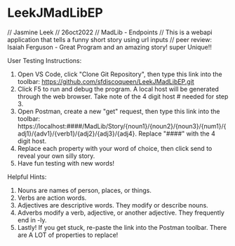 # LeekJMadLibEP
// Jasmine Leek
// 26oct2022
// MadLib - Endpoints
// This is a webapi application that tells a funny short story using url inputs
// peer review: Isaiah Ferguson - Great Program and an amazing story! super Unique!!

User Testing Instructions:

1) Open VS Code, click "Clone Git Repository", then type this link into the toolbar: https://github.com/sfdiscoqueen/LeekJMadLibEP.git
2) Click F5 to run and debug the program. A local host will be generated through the web browser. Take note of the 4 digit host # needed for step 3.
3) Open Postman, create a new "get" request, then type this link into the toolbar: https://localhost:####/MadLib/Story/{noun1}/{noun2}/{noun3}/{num1}/{adj1}/{adv1}/{verb1}/{adj2}/{adj3}/{adj4}. Replace "####" with the 4 digit host.
4) Replace each property with your word of choice, then click send to reveal your own silly story.
5) Have fun testing with new words!

Helpful Hints: 
1) Nouns are names of person, places, or things. 
2) Verbs are action words. 
3) Adjectives are descriptive words. They modify or describe nouns. 
4) Adverbs modify a verb, adjective, or another adjective. They frequently end in -ly.
5) Lastly! If you get stuck, re-paste the link into the Postman toolbar. There are A LOT of properties to replace!
